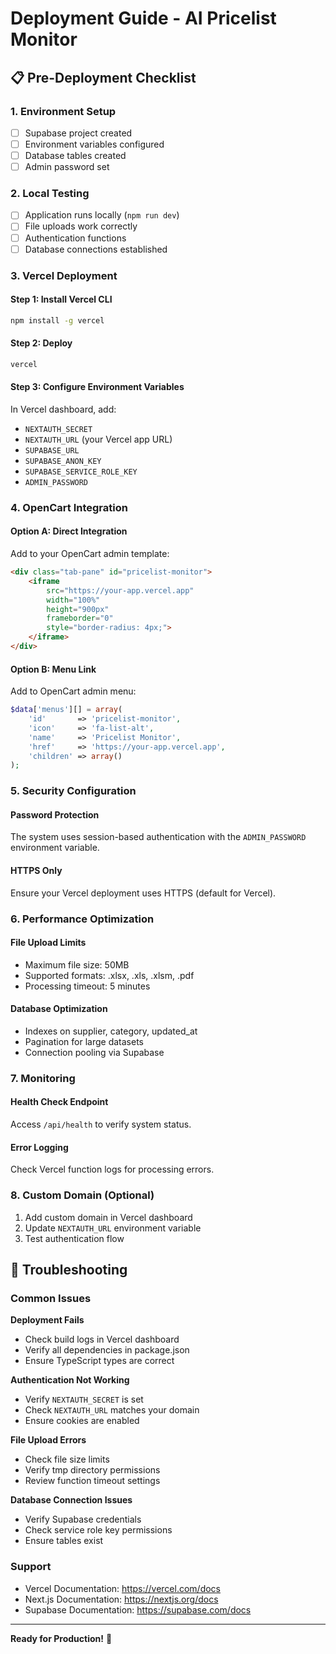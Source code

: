 # Deployment Guide - AI Pricelist Monitor

## 📋 Pre-Deployment Checklist

### 1. Environment Setup
- [ ] Supabase project created
- [ ] Environment variables configured
- [ ] Database tables created
- [ ] Admin password set

### 2. Local Testing
- [ ] Application runs locally (`npm run dev`)
- [ ] File uploads work correctly
- [ ] Authentication functions
- [ ] Database connections established

### 3. Vercel Deployment

#### Step 1: Install Vercel CLI
```bash
npm install -g vercel
```

#### Step 2: Deploy
```bash
vercel
```

#### Step 3: Configure Environment Variables
In Vercel dashboard, add:
- `NEXTAUTH_SECRET`
- `NEXTAUTH_URL` (your Vercel app URL)
- `SUPABASE_URL`
- `SUPABASE_ANON_KEY`
- `SUPABASE_SERVICE_ROLE_KEY`
- `ADMIN_PASSWORD`

### 4. OpenCart Integration

#### Option A: Direct Integration
Add to your OpenCart admin template:
```html
<div class="tab-pane" id="pricelist-monitor">
    <iframe 
        src="https://your-app.vercel.app" 
        width="100%" 
        height="900px" 
        frameborder="0"
        style="border-radius: 4px;">
    </iframe>
</div>
```

#### Option B: Menu Link
Add to OpenCart admin menu:
```php
$data['menus'][] = array(
    'id'       => 'pricelist-monitor',
    'icon'     => 'fa-list-alt',
    'name'     => 'Pricelist Monitor',
    'href'     => 'https://your-app.vercel.app',
    'children' => array()
);
```

### 5. Security Configuration

#### Password Protection
The system uses session-based authentication with the `ADMIN_PASSWORD` environment variable.

#### HTTPS Only
Ensure your Vercel deployment uses HTTPS (default for Vercel).

### 6. Performance Optimization

#### File Upload Limits
- Maximum file size: 50MB
- Supported formats: .xlsx, .xls, .xlsm, .pdf
- Processing timeout: 5 minutes

#### Database Optimization
- Indexes on supplier, category, updated_at
- Pagination for large datasets
- Connection pooling via Supabase

### 7. Monitoring

#### Health Check Endpoint
Access `/api/health` to verify system status.

#### Error Logging
Check Vercel function logs for processing errors.

### 8. Custom Domain (Optional)
1. Add custom domain in Vercel dashboard
2. Update `NEXTAUTH_URL` environment variable
3. Test authentication flow

## 🚨 Troubleshooting

### Common Issues

**Deployment Fails**
- Check build logs in Vercel dashboard
- Verify all dependencies in package.json
- Ensure TypeScript types are correct

**Authentication Not Working**
- Verify `NEXTAUTH_SECRET` is set
- Check `NEXTAUTH_URL` matches your domain
- Ensure cookies are enabled

**File Upload Errors**
- Check file size limits
- Verify tmp directory permissions
- Review function timeout settings

**Database Connection Issues**
- Verify Supabase credentials
- Check service role key permissions
- Ensure tables exist

### Support
- Vercel Documentation: https://vercel.com/docs
- Next.js Documentation: https://nextjs.org/docs
- Supabase Documentation: https://supabase.com/docs

---

**Ready for Production!** 🚀